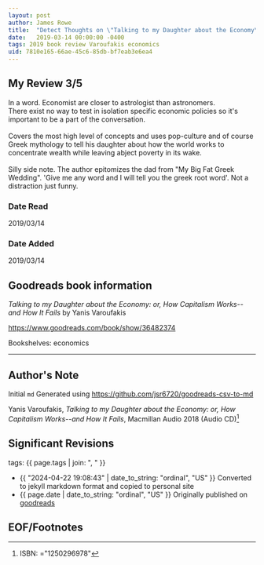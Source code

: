 ```yaml
---
layout: post
author: James Rowe
title:  "Detect Thoughts on \"Talking to my Daughter about the Economy\""
date:   2019-03-14 00:00:00 -0400
tags: 2019 book review Varoufakis economics
uid: 7810e165-66ae-45c6-85db-bf7eab3e6ea4
---
```




## My Review 3/5

In a word. Economist are closer to astrologist than astronomers.<br/>There exist no way to test in isolation specific economic policies so it's important to be a part of the conversation.<br/><br/>Covers the most high level of concepts and uses pop-culture and of course Greek mythology to tell his daughter about how the world works to concentrate wealth while leaving abject poverty in its wake.<br/><br/>Silly side note. The author epitomizes the dad from "My Big Fat Greek Wedding". 'Give me any word and I will tell you the greek root word'. Not a distraction just funny.

### Date Read
2019/03/14

### Date Added
2019/03/14

## Goodreads book information

*Talking to my Daughter about the Economy: or, How Capitalism Works--and How It Fails* by Yanis Varoufakis

https://www.goodreads.com/book/show/36482374

Bookshelves: economics

---

## Author's Note

Initial `md` Generated using https://github.com/jsr6720/goodreads-csv-to-md

Yanis Varoufakis, *Talking to my Daughter about the Economy: or, How Capitalism Works--and How It Fails*,  Macmillan Audio 2018 (Audio CD)[^1]

## Significant Revisions

tags: {{ page.tags | join: ", " }} <!-- todo move this somewhere -->

- {{ "2024-04-22 19:08:43" | date_to_string: "ordinal", "US" }} Converted to jekyll markdown format and copied to personal site
- {{ page.date | date_to_string: "ordinal", "US" }} Originally published on [goodreads](https://www.goodreads.com)

## EOF/Footnotes

[^1]: ISBN: ="1250296978"